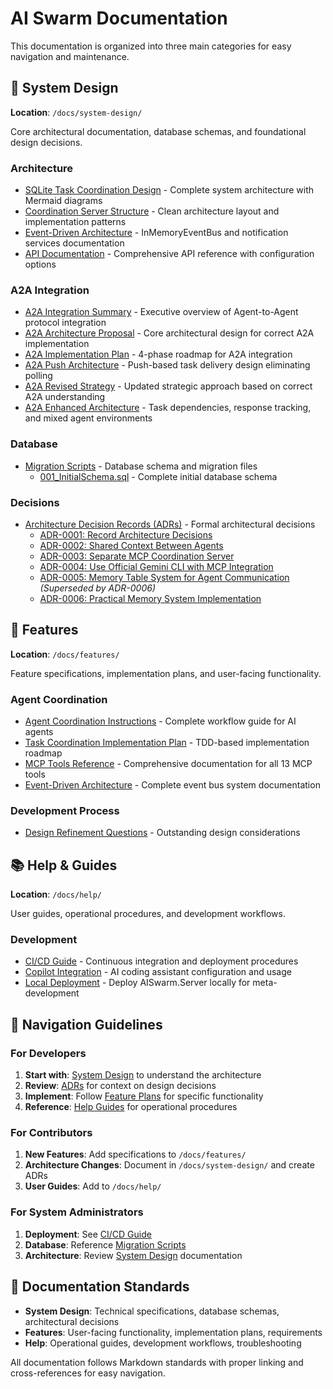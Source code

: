 # AI Swarm Documentation

This documentation is organized into three main categories for easy navigation and maintenance.

## 📐 System Design

**Location**: `/docs/system-design/`

Core architectural documentation, database schemas, and foundational design decisions.

### Architecture

- [SQLite Task Coordination Design](system-design/sqlite-task-coordination-design.md) - Complete system architecture with Mermaid diagrams
- [Coordination Server Structure](system-design/coordination-server-structure.md) - Clean architecture layout and implementation patterns
- [Event-Driven Architecture](system-design/event-driven-architecture.md) - InMemoryEventBus and notification services documentation
- [API Documentation](system-design/api-documentation.md) - Comprehensive API reference with configuration options

### A2A Integration

- [A2A Integration Summary](A2A_INTEGRATION_SUMMARY.md) - Executive overview of Agent-to-Agent protocol integration
- [A2A Architecture Proposal](A2A_ARCHITECTURE_PROPOSAL.md) - Core architectural design for correct A2A implementation
- [A2A Implementation Plan](A2A_IMPLEMENTATION_PLAN.md) - 4-phase roadmap for A2A integration
- [A2A Push Architecture](A2A_PUSH_ARCHITECTURE.md) - Push-based task delivery design eliminating polling
- [A2A Revised Strategy](A2A_REVISED_STRATEGY.md) - Updated strategic approach based on correct A2A understanding
- [A2A Enhanced Architecture](A2A_ENHANCED_ARCHITECTURE.md) - Task dependencies, response tracking, and mixed agent environments

### Database

- [Migration Scripts](system-design/migration-scripts/) - Database schema and migration files
  - [001_InitialSchema.sql](system-design/migration-scripts/001_InitialSchema.sql) - Complete initial database schema

### Decisions

- [Architecture Decision Records (ADRs)](system-design/adr/) - Formal architectural decisions
  - [ADR-0001: Record Architecture Decisions](system-design/adr/0001-record-architecture-decisions.md)
  - [ADR-0002: Shared Context Between Agents](system-design/adr/0002-shared-context-between-agents.md)
  - [ADR-0003: Separate MCP Coordination Server](system-design/adr/0003-separate-mcp-coordination-server.md)
  - [ADR-0004: Use Official Gemini CLI with MCP Integration](system-design/adr/0004-gemini-cli-mcp-integration.md)
  - [ADR-0005: Memory Table System for Agent Communication](system-design/adr/0005-memory-table-system.md) *(Superseded by ADR-0006)*
  - [ADR-0006: Practical Memory System Implementation](system-design/adr/0006-practical-memory-system.md)

## 🚀 Features

**Location**: `/docs/features/`

Feature specifications, implementation plans, and user-facing functionality.

### Agent Coordination

- [Agent Coordination Instructions](features/agent-coordination-prompt.md) - Complete workflow guide for AI agents
- [Task Coordination Implementation Plan](features/sqlite-task-coordination-plan.md) - TDD-based implementation roadmap
- [MCP Tools Reference](features/mcp-tools-reference.md) - Comprehensive documentation for all 13 MCP tools
- [Event-Driven Architecture](system-design/event-driven-architecture.md) - Complete event bus system documentation

### Development Process

- [Design Refinement Questions](features/design-refinement-questions.md) - Outstanding design considerations

## 📚 Help & Guides

**Location**: `/docs/help/`

User guides, operational procedures, and development workflows.

### Development

- [CI/CD Guide](help/CICD.md) - Continuous integration and deployment procedures
- [Copilot Integration](help/COPILOT.md) - AI coding assistant configuration and usage
- [Local Deployment](help/local-deployment.md) - Deploy AISwarm.Server locally for meta-development

## 🧭 Navigation Guidelines

### For Developers

1. **Start with**: [System Design](system-design/) to understand the architecture
2. **Review**: [ADRs](system-design/adr/) for context on design decisions
3. **Implement**: Follow [Feature Plans](features/) for specific functionality
4. **Reference**: [Help Guides](help/) for operational procedures

### For Contributors

1. **New Features**: Add specifications to `/docs/features/`
2. **Architecture Changes**: Document in `/docs/system-design/` and create ADRs
3. **User Guides**: Add to `/docs/help/`

### For System Administrators

1. **Deployment**: See [CI/CD Guide](help/CICD.md)
2. **Database**: Reference [Migration Scripts](system-design/migration-scripts/)
3. **Architecture**: Review [System Design](system-design/) documentation

## 📝 Documentation Standards

- **System Design**: Technical specifications, database schemas, architectural decisions
- **Features**: User-facing functionality, implementation plans, requirements
- **Help**: Operational guides, development workflows, troubleshooting

All documentation follows Markdown standards with proper linking and cross-references for easy navigation.

